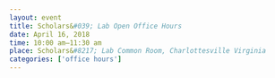```yaml
---
layout: event
title: Scholars&#039; Lab Open Office Hours
date: April 16, 2018
time: 10:00 am–11:30 am
place: Scholars&#8217; Lab Common Room, Charlottesville Virginia
categories: ['office hours']
---
```

